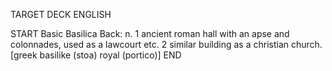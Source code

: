 TARGET DECK
ENGLISH

START
Basic
Basilica
Back: n. 1 ancient roman hall with an apse and colonnades, used as a lawcourt etc. 2 similar building as a christian church. [greek basilike (stoa) royal (portico)]
END
